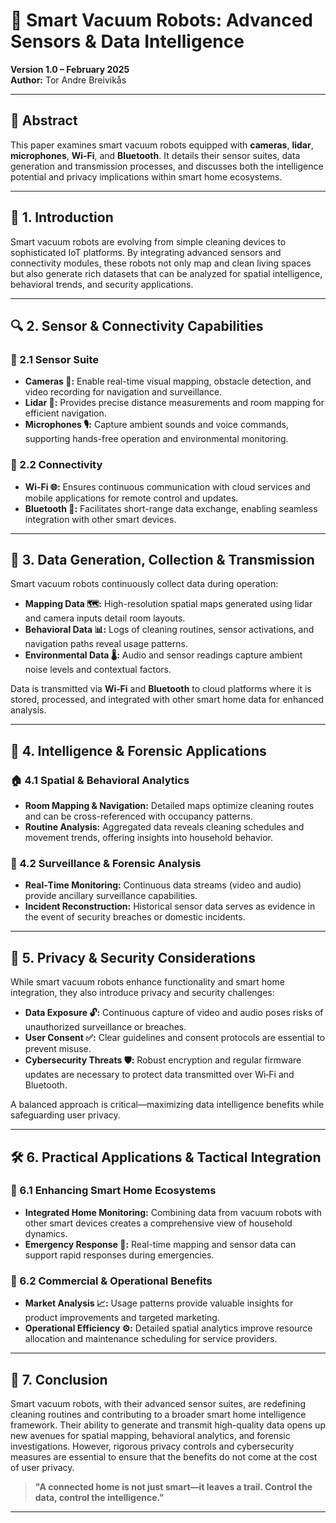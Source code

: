 # 🧹 Smart Vacuum Robots: Advanced Sensors & Data Intelligence  
**Version 1.0 – February 2025**  
**Author:** Tor Andre Breivikås

---

## 📜 Abstract

This paper examines smart vacuum robots equipped with **cameras**, **lidar**, **microphones**, **Wi‑Fi**, and **Bluetooth**. It details their sensor suites, data generation and transmission processes, and discusses both the intelligence potential and privacy implications within smart home ecosystems.

---

## 🚀 1. Introduction

Smart vacuum robots are evolving from simple cleaning devices to sophisticated IoT platforms. By integrating advanced sensors and connectivity modules, these robots not only map and clean living spaces but also generate rich datasets that can be analyzed for spatial intelligence, behavioral trends, and security applications.

---

## 🔍 2. Sensor & Connectivity Capabilities

### 📸 2.1 Sensor Suite
- **Cameras 🎥:** Enable real-time visual mapping, obstacle detection, and video recording for navigation and surveillance.
- **Lidar 📏:** Provides precise distance measurements and room mapping for efficient navigation.
- **Microphones 🎙️:** Capture ambient sounds and voice commands, supporting hands-free operation and environmental monitoring.

### 📡 2.2 Connectivity
- **Wi‑Fi 🌐:** Ensures continuous communication with cloud services and mobile applications for remote control and updates.
- **Bluetooth 🔵:** Facilitates short-range data exchange, enabling seamless integration with other smart devices.

---

## 🔄 3. Data Generation, Collection & Transmission

Smart vacuum robots continuously collect data during operation:
- **Mapping Data 🗺️:** High-resolution spatial maps generated using lidar and camera inputs detail room layouts.
- **Behavioral Data 📊:** Logs of cleaning routines, sensor activations, and navigation paths reveal usage patterns.
- **Environmental Data 🌡️:** Audio and sensor readings capture ambient noise levels and contextual factors.

Data is transmitted via **Wi‑Fi** and **Bluetooth** to cloud platforms where it is stored, processed, and integrated with other smart home data for enhanced analysis.

---

## 🧠 4. Intelligence & Forensic Applications

### 🏠 4.1 Spatial & Behavioral Analytics
- **Room Mapping & Navigation:** Detailed maps optimize cleaning routes and can be cross-referenced with occupancy patterns.
- **Routine Analysis:** Aggregated data reveals cleaning schedules and movement trends, offering insights into household behavior.

### 🔎 4.2 Surveillance & Forensic Analysis
- **Real‑Time Monitoring:** Continuous data streams (video and audio) provide ancillary surveillance capabilities.
- **Incident Reconstruction:** Historical sensor data serves as evidence in the event of security breaches or domestic incidents.

---

## 🔐 5. Privacy & Security Considerations

While smart vacuum robots enhance functionality and smart home integration, they also introduce privacy and security challenges:
- **Data Exposure 🔓:** Continuous capture of video and audio poses risks of unauthorized surveillance or breaches.
- **User Consent ✅:** Clear guidelines and consent protocols are essential to prevent misuse.
- **Cybersecurity Threats 🛡️:** Robust encryption and regular firmware updates are necessary to protect data transmitted over Wi‑Fi and Bluetooth.

A balanced approach is critical—maximizing data intelligence benefits while safeguarding user privacy.

---

## 🛠️ 6. Practical Applications & Tactical Integration

### 🏡 6.1 Enhancing Smart Home Ecosystems
- **Integrated Home Monitoring:** Combining data from vacuum robots with other smart devices creates a comprehensive view of household dynamics.
- **Emergency Response 🚨:** Real-time mapping and sensor data can support rapid responses during emergencies.

### 💼 6.2 Commercial & Operational Benefits
- **Market Analysis 📈:** Usage patterns provide valuable insights for product improvements and targeted marketing.
- **Operational Efficiency ⚙️:** Detailed spatial analytics improve resource allocation and maintenance scheduling for service providers.

---

## 🎯 7. Conclusion

Smart vacuum robots, with their advanced sensor suites, are redefining cleaning routines and contributing to a broader smart home intelligence framework. Their ability to generate and transmit high-quality data opens up new avenues for spatial mapping, behavioral analytics, and forensic investigations. However, rigorous privacy controls and cybersecurity measures are essential to ensure that the benefits do not come at the cost of user privacy.

> **"A connected home is not just smart—it leaves a trail. Control the data, control the intelligence."**

---
